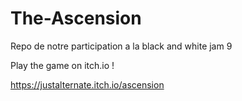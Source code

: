 # The-Ascension
Repo de notre participation a la black and white jam 9

Play the game on itch.io !

https://justalternate.itch.io/ascension
